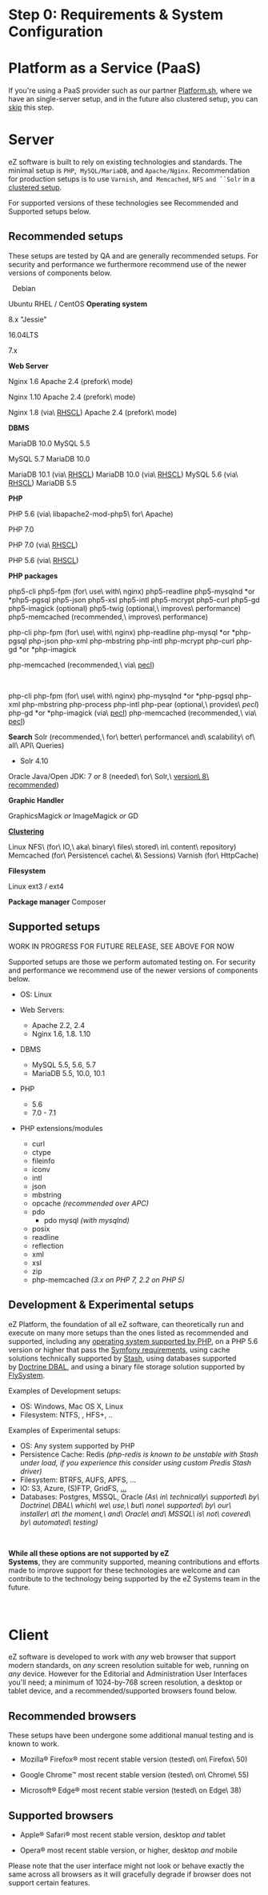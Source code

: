 #  Step 0: Requirements & System Configuration

# Platform as a Service (PaaS)

If you're using a PaaS provider such as our partner [Platform.sh](https://platform.sh/hosting/php/ez/), where we have an single-server setup, and in the future also clustered setup, you can [skip](https://doc.ez.no/pages/viewpage.action?pageId=31429552) this step.

# Server

eZ software is built to rely on existing technologies and standards. The minimal setup is `PHP`,  `MySQL/MariaDB`, and `Apache/Nginx`. Recommendation for production setups is to use `Varnish`, and  `Memcached`, `NFS` `and ``Solr` in a [clustered setup](Clustering_31430387.html).

For supported versions of these technologies see Recommended and Supported setups below.

## Recommended setups

These setups are tested by QA and are generally recommended setups. For security and performance we furthermore recommend use of the newer versions of components below.

 
Debian

Ubuntu
RHEL / CentOS
**Operating system**

8.x "Jessie"

16.04LTS

7.x

**Web Server**

Nginx 1.6
Apache 2.4 (prefork\\ mode)

Nginx 1.10
Apache 2.4 (prefork\\ mode)

Nginx 1.8 (via\\ [RHSCL](https://access.redhat.com/documentation/en-US/Red_Hat_Software_Collections/2/html/2.1_Release_Notes/index.html))
Apache 2.4 (prefork\\ mode)

**DBMS**

MariaDB 10.0
MySQL 5.5

MySQL 5.7
MariaDB 10.0

MariaDB 10.1 (via\\ [RHSCL](https://access.redhat.com/documentation/en-US/Red_Hat_Software_Collections/2/html/2.2_Release_Notes/index.html))
MariaDB 10.0 (via\\ [RHSCL](https://access.redhat.com/documentation/en-US/Red_Hat_Software_Collections/2/html/2.1_Release_Notes/index.html))
MySQL 5.6 (via\\ [RHSCL](https://access.redhat.com/documentation/en-US/Red_Hat_Software_Collections/2/html/2.1_Release_Notes/index.html))
MariaDB 5.5

**PHP**

PHP 5.6 (via\\ libapache2-mod-php5\\ for\\ Apache)

PHP 7.0 

PHP 7.0 (via\\ [RHSCL](https://access.redhat.com/documentation/en-US/Red_Hat_Software_Collections/2/html/2.3_Release_Notes/index.html))

PHP 5.6 (via\\ [RHSCL](https://access.redhat.com/documentation/en-US/Red_Hat_Software_Collections/2/html/2.1_Release_Notes/index.html))

**PHP packages**

php5-cli
php5-fpm (for\\ use\\ with\\ nginx)
php5-readline
php5-mysqlnd *or *php5-pgsql
php5-json
php5-xsl
php5-intl
php5-mcrypt
php5-curl
php5-gd
php5-imagick (optional)
php5-twig (optional,\\ improves\\ performance)
php5-memcached (recommended,\\ improves\\ performance)

php-cli
php-fpm (for\\ use\\ with\\ nginx)
php-readline
php-mysql *or *php-pgsql
php-json
php-xml
php-mbstring
php-intl
php-mcrypt
php-curl
php-gd *or *php-imagick

php-memcached (recommended,\\ via\\ [pecl](https://pecl.php.net/package/memcached))

 

php-cli
php-fpm (for\\ use\\ with\\ nginx)
php-mysqlnd *or *php-pgsql
php-xml
php-mbstring
php-process
php-intl
php-pear (optional,\\ provides\\ *pecl*)
php-gd *or *php-imagick (via\\ [pecl](https://pecl.php.net/package/imagick))
php-memcached (recommended,\\ via\\ [pecl](https://pecl.php.net/package/memcached))

**Search**
Solr (recommended,\\ for\\ better\\ performance\\ and\\ scalability\\ of\\ all\\ API\\ Queries)

-   Solr 4.10

Oracle Java/Open JDK: 7 *or* 8 (needed\\ for\\ Solr,\\ [version\\ 8\\ recommended](https://lucene.apache.org/solr/4_10_4/SYSTEM_REQUIREMENTS.html))

**Graphic Handler**

GraphicsMagick *or* ImageMagick *or* GD

**[Clustering](Clustering_31430387.html)**

Linux NFS\\ (for\\ IO,\\ aka\\ binary\\ files\\ stored\\ in\\ content\\ repository)
Memcached (for\\ Persistence\\ cache\\ &\\ Sessions)
Varnish (for\\ HttpCache)

**Filesystem**

Linux ext3 / ext4

**Package manager**
Composer

## Supported setups

WORK IN PROGRESS FOR FUTURE RELEASE, SEE ABOVE FOR NOW

Supported setups are those we perform automated testing on. For security and performance we recommend use of the newer versions of components below.

-   OS: Linux
-   Web Servers:
    -   Apache 2.2, 2.4
    -   Nginx 1.6, 1.8. 1.10
-   DBMS
    -   MySQL 5.5, 5.6, 5.7
    -   MariaDB 5.5, 10.0, 10.1
-   PHP
    -   5.6
    -   7.0 - 7.1

-   PHP extensions/modules
    -   curl
    -   ctype
    -   fileinfo
    -   iconv
    -   intl
    -   json
    -   mbstring
    -   opcache *(recommended over APC)*
    -   pdo
        -   pdo mysql *(with mysqlnd)*
    -   posix
    -   readline
    -   reflection
    -   xml
    -   xsl
    -   zip
    -   php-memcached *(3.x on PHP 7, 2.2 on PHP 5)*

## Development & Experimental setups

eZ Platform, the foundation of all eZ software, can theoretically run and execute on many more setups than the ones listed as recommended and supported, including any [operating system supported by PHP](https://wiki.php.net/platforms), on a PHP 5.6 version or higher that pass the [Symfony requirements](http://symfony.com/doc/current/reference/requirements.html), using cache solutions technically supported by [Stash](http://www.stashphp.com/Drivers.html), using databases supported by [Doctrine DBAL](http://doctrine-dbal.readthedocs.org/en/latest/reference/configuration.html#driver), and using a binary file storage solution supported by [FlySystem](https://github.com/thephpleague/flysystem#adapters).

Examples of Development setups:

-   OS: Windows, Mac OS X, Linux
-   Filesystem: NTFS, , HFS+, ..

Examples of Experimental setups:

-   OS: Any system supported by PHP
-   Persistence Cache: Redis *(php-redis is known to be unstable with Stash under load, if you experience this consider using custom Predis Stash driver)*
-   Filesystem: BTRFS, AUFS, APFS, ...
-   IO: S3, Azure, (S)FTP, GridFS, [...](https://flysystem.thephpleague.com/core-concepts/#adapters)
-   Databases: Postgres, MSSQL, Oracle *(As\\ in\\ technically\\ supported\\ by\\ Doctrine\\ DBAL\\ which\\ we\\ use,\\ but\\ none\\ supported\\ by\\ our\\ installer\\ at\\ the moment,\\ and\\ Oracle\\ and\\ MSSQL\\ is\\ not\\ covered\\ by\\ automated\\ testing)*

 

**While all these options are not supported by eZ Systems**, they are community supported, meaning contributions and efforts made to improve support for these technologies are welcome and can contribute to the technology being supported by the eZ Systems team in the future.

 

# Client

eZ software is developed to work with *any* web browser that support modern standards, on *any* screen resolution suitable for web, running on *any* device. However for the Editorial and Administration User Interfaces you'll need; a minimum of 1024-by-768 screen resolution, a desktop or tablet device, and a recommended/supported browsers found below.

## Recommended browsers

These setups have been undergone some additional manual testing and is known to work.

-   Mozilla® Firefox® most recent stable version (tested\\ on\\ Firefox\\ 50)

-   Google Chrome™ most recent stable version (tested\\ on\\ Chrome\\ 55) 

-   Microsoft® Edge® most recent stable version (tested\\ on Edge\\ 38) 

## Supported browsers

-   Apple® Safari® most recent stable version, desktop *and* tablet

-   Opera® most recent stable version, or higher, desktop *and* mobile 

Please note that the user interface might not look or behave exactly the same across all browsers as it will gracefully degrade if browser does not support certain features.
